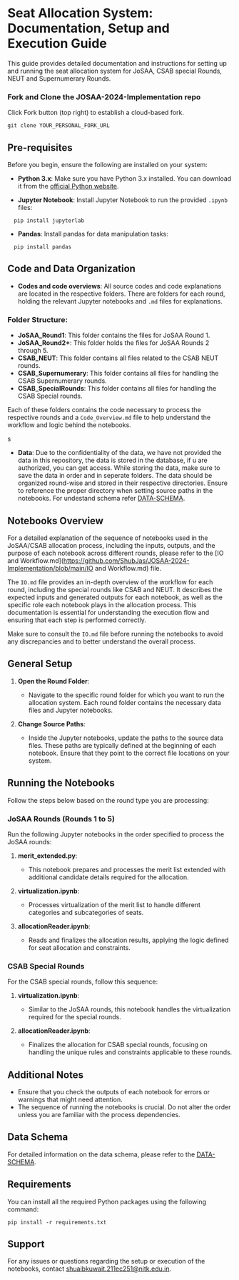 # Seat Allocation System: Documentation, Setup and Execution Guide

This guide provides detailed documentation and instructions for setting up and running the seat allocation system for JoSAA, CSAB special Rounds, NEUT and Supernumerary Rounds. 

### Fork and Clone the JOSAA-2024-Implementation repo

Click Fork button (top right) to establish a cloud-based fork.

```
git clone YOUR_PERSONAL_FORK_URL
```

## Pre-requisites

Before you begin, ensure the following are installed on your system:

- **Python 3.x**: Make sure you have Python 3.x installed. You can download it from the [official Python website](https://www.python.org/downloads/).

- **Jupyter Notebook**: Install Jupyter Notebook to run the provided `.ipynb` files:
```
  pip install jupyterlab
```
-  **Pandas**: Install pandas for  data manipulation tasks:
```
  pip install pandas
```



## Code and Data Organization

- **Codes and code overviews**: All source codes and code explanations are located in the respective folders. There are folders for each round, holding the relevant Jupyter notebooks and `.md` files for explanations.

### Folder Structure:
- **JoSAA_Round1**: This folder contains the files for JoSAA Round 1.
- **JoSAA_Round2+**: This folder holds the files for JoSAA Rounds 2 through 5.
- **CSAB_NEUT**: This folder contains all files related to the CSAB NEUT rounds.
- **CSAB_Supernumerary**: This folder contains all files for handling the CSAB Supernumerary rounds.
- **CSAB_SpecialRounds**: This folder contains all files for handling the CSAB Special rounds.


Each of these folders contains the code necessary to process the respective rounds and a `Code_Overview.md` file to help understand the workflow and logic behind the notebooks.

s
- **Data**: Due to the confidentiality of the data, we have not provided the data in this repository, the data is stored in the database, if u are authorized, you can get access. While storing the data, make sure to save the data in order and in seperate folders. The data should be organized round-wise and stored in their respective directories. Ensure to reference the proper directory when setting source paths in the notebooks. For undestand schema refer [DATA-SCHEMA](https://github.com/ShubJas/JOSAA-2024-Implementation/blob/main/Data_Table_Schema.md).

## Notebooks Overview

For a detailed explanation of the sequence of notebooks used in the JoSAA/CSAB allocation process, including the inputs, outputs, and the purpose of each notebook across different rounds, please refer to the [IO and Workflow.md](https://github.com/ShubJas/JOSAA-2024-Implementation/blob/main/IO and Workflow.md) file.

The `IO.md` file provides an in-depth overview of the workflow for each round, including the special rounds like CSAB and NEUT. It describes the expected inputs and generated outputs for each notebook, as well as the specific role each notebook plays in the allocation process. This documentation is essential for understanding the execution flow and ensuring that each step is performed correctly.

Make sure to consult the `IO.md` file before running the notebooks to avoid any discrepancies and to better understand the overall process.


## General Setup

1. **Open the Round Folder**:
   - Navigate to the specific round folder for which you want to run the allocation system. Each round folder contains the necessary data files and Jupyter notebooks.

2. **Change Source Paths**:
   - Inside the Jupyter notebooks, update the paths to the source data files. These paths are typically defined at the beginning of each notebook. Ensure that they point to the correct file locations on your system.

## Running the Notebooks

Follow the steps below based on the round type you are processing:

### JoSAA Rounds (Rounds 1 to 5)

Run the following Jupyter notebooks in the order specified to process the JoSAA rounds:

1. **merit_extended.py**:
   - This notebook prepares and processes the merit list extended with additional candidate details required for the allocation.

2. **virtualization.ipynb**:
   - Processes virtualization of the merit list to handle different categories and subcategories of seats.

3. **allocationReader.ipynb**:
   - Reads and finalizes the allocation results, applying the logic defined for seat allocation and constraints.

### CSAB Special Rounds 

For the CSAB special rounds, follow this sequence:

1. **virtualization.ipynb**:
   - Similar to the JoSAA rounds, this notebook handles the virtualization required for the special rounds.

2. **allocationReader.ipynb**:
   - Finalizes the allocation for CSAB special rounds, focusing on handling the unique rules and constraints applicable to these rounds.

## Additional Notes

- Ensure that you check the outputs of each notebook for errors or warnings that might need attention.
- The sequence of running the notebooks is crucial. Do not alter the order unless you are familiar with the process dependencies.

## Data Schema
For detailed information on the data schema, please refer to the [DATA-SCHEMA](https://github.com/ShubJas/JOSAA-2024-Implementation/blob/main/Data_Table_Schema.md).


## Requirements
You can install all the required Python packages using the following command:

```
pip install -r requirements.txt
```



## Support

For any issues or questions regarding the setup or execution of the notebooks, contact [shuaibkuwait.211ec251@nitk.edu.in](mailto:shuaibkuwait.211ec251@nitk.edu.in).
